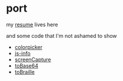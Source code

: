 # port
my [resume](https://frellys.github.io/port/resume.html) lives here

and some code that I'm not ashamed to show

- [colorpicker](https://frellys.github.io/port/colorpicker.html "simple hex/rgb/rgba color conversion")
- [js-info](https://frellys.github.io/port/js-info.html "basic javascript browserData extraction")
- [screenCapture](https://frellys.github.io/port/screenCapture.html)
- [toBase64](https://frellys.github.io/port/toBase64.html)
- [toBraille](https://frellys.github.io/port/toBraille.html "rus/eng translator into Braille")
